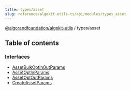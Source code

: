 ```yaml
---
title: types/asset
slug: reference/algokit-utils-ts/api/modules/types_asset
---
```


[@algorandfoundation/algokit-utils](/reference/algokit-utils-ts/api/overview) / types/asset

## Table of contents

### Interfaces

- [AssetBulkOptInOutParams](/reference/algokit-utils-ts/api/interfaces/types_assetassetbulkoptinoutparams/)
- [AssetOptInParams](/reference/algokit-utils-ts/api/interfaces/types_assetassetoptinparams/)
- [AssetOptOutParams](/reference/algokit-utils-ts/api/interfaces/types_assetassetoptoutparams/)
- [CreateAssetParams](/reference/algokit-utils-ts/api/interfaces/types_assetcreateassetparams/)
